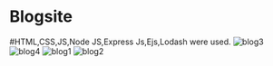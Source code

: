 # Blogsite

#HTML,CSS,JS,Node JS,Express Js,Ejs,Lodash were used.
![blog3](https://user-images.githubusercontent.com/68185694/141151236-07109529-c1a8-4251-9b8a-d06e5178c7c5.PNG)
![blog4](https://user-images.githubusercontent.com/68185694/141151247-21f9f7c1-c2df-4b41-a2ac-8ce2c358036d.PNG)
![blog1](https://user-images.githubusercontent.com/68185694/141151249-c22e52a5-046a-4189-9d3a-2c5a3648da10.PNG)
![blog2](https://user-images.githubusercontent.com/68185694/141151252-964c8a0c-a2ba-43af-afb2-11cffd5a567f.PNG)
